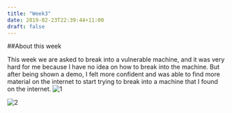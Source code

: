 ```yaml
---
title: "Week3"
date: 2019-02-23T22:39:44+11:00
draft: false
---
```


##About this week

This week we are asked to break into a vulnerable machine, and it was very hard for me because I have no idea on how to break into the machine. But after being shown a demo, I felt more confident and was able to find more material on the internet to start trying to break into a machine that I found on the internet.
![1](/img/2019-02-24.png)

![2](/img/basicpen.png)